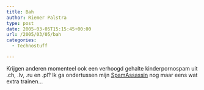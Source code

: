 ```yaml
---
title: Bah
author: Riemer Palstra
type: post
date: 2005-03-05T15:15:45+00:00
url: /2005/03/05/bah
categories:
  - Technostuff

---
```

Krijgen anderen momenteel ook een verhoogd gehalte kinderpornospam uit .ch, .lv, .ru en .pl? Ik ga ondertussen mijn [SpamAssassin][1] nog maar eens wat extra trainen&#8230;

 [1]: http://spamassassin.apache.org/